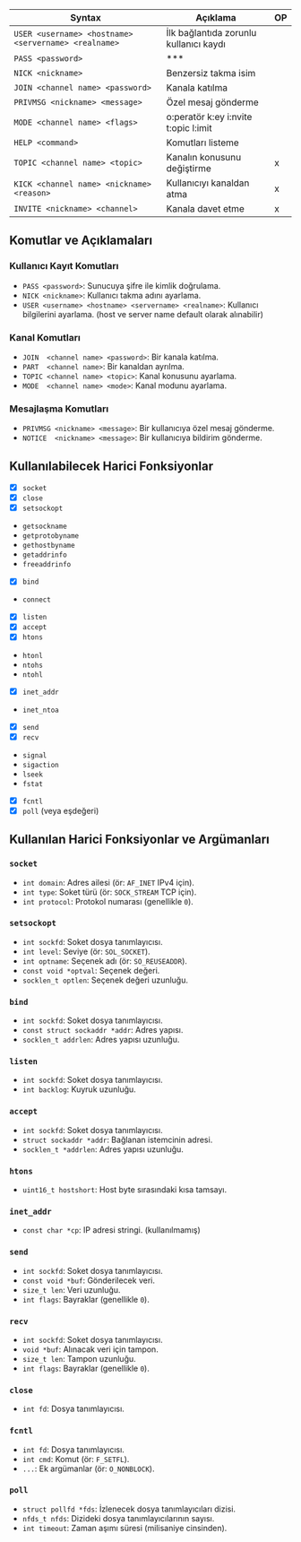 | Syntax | Açıklama | OP |
|-|-|-|
| `USER <username> <hostname> <servername> <realname>` | İlk bağlantıda zorunlu kullanıcı kaydı
| `PASS <password>` | *** 
| `NICK <nickname>` | Benzersiz takma isim 
| `JOIN <channel name> <password>` | Kanala katılma
| `PRIVMSG <nickname> <message>` | Özel mesaj gönderme
| `MODE <channel name> <flags>` | o:peratör k:ey i:nvite t:opic l:imit
| `HELP <command>` | Komutları listeme
| `TOPIC <channel name> <topic>` | Kanalın konusunu değiştirme |x|
| `KICK <channel name> <nickname> <reason>` | Kullanıcıyı kanaldan atma |x|
| `INVITE <nickname> <channel>` | Kanala davet etme |x|


## Komutlar ve Açıklamaları

### Kullanıcı Kayıt Komutları
- `PASS <password>`: Sunucuya şifre ile kimlik doğrulama.
- `NICK <nickname>`: Kullanıcı takma adını ayarlama.
- `USER <username> <hostname> <servername> <realname>`: Kullanıcı bilgilerini ayarlama.
(host ve server name default olarak alınabilir)

### Kanal Komutları
- `JOIN  <channel name> <password>`: Bir kanala katılma.
- `PART  <channel name>`: Bir kanaldan ayrılma.
- `TOPIC <channel name> <topic>`: Kanal konusunu ayarlama.
- `MODE  <channel name> <mode>`: Kanal modunu ayarlama.

### Mesajlaşma Komutları
- `PRIVMSG <nickname> <message>`: Bir kullanıcıya özel mesaj gönderme.
- `NOTICE  <nickname> <message>`: Bir kullanıcıya bildirim gönderme.
## Kullanılabilecek Harici Fonksiyonlar

- [x] `socket`
- [x] `close`
- [x] `setsockopt`
- `getsockname`
- `getprotobyname`
- `gethostbyname`
- `getaddrinfo`
- `freeaddrinfo`
- [x] `bind`
- `connect`
- [x] `listen`
- [x] `accept`
- [x] `htons`
- `htonl`
- `ntohs`
- `ntohl`
- [x] `inet_addr`
- `inet_ntoa`
- [x] `send`
- [x] `recv`
- `signal`
- `sigaction`
- `lseek`
- `fstat`
- [x] `fcntl`
- [x] `poll` (veya eşdeğeri)

## Kullanılan Harici Fonksiyonlar ve Argümanları

### `socket`
  - `int domain`: Adres ailesi (ör: `AF_INET` IPv4 için).
  - `int type`: Soket türü (ör: `SOCK_STREAM` TCP için).
  - `int protocol`: Protokol numarası (genellikle `0`).

### `setsockopt`
  - `int sockfd`: Soket dosya tanımlayıcısı.
  - `int level`: Seviye (ör: `SOL_SOCKET`).
  - `int optname`: Seçenek adı (ör: `SO_REUSEADDR`).
  - `const void *optval`: Seçenek değeri.
  - `socklen_t optlen`: Seçenek değeri uzunluğu.

### `bind`
  - `int sockfd`: Soket dosya tanımlayıcısı.
  - `const struct sockaddr *addr`: Adres yapısı.
  - `socklen_t addrlen`: Adres yapısı uzunluğu.

### `listen`
  - `int sockfd`: Soket dosya tanımlayıcısı.
  - `int backlog`: Kuyruk uzunluğu.

### `accept`
  - `int sockfd`: Soket dosya tanımlayıcısı.
  - `struct sockaddr *addr`: Bağlanan istemcinin adresi.
  - `socklen_t *addrlen`: Adres yapısı uzunluğu.

### `htons`
  - `uint16_t hostshort`: Host byte sırasındaki kısa tamsayı.

### `inet_addr`
  - `const char *cp`: IP adresi stringi.
(kullanılmamış)

### `send`
  - `int sockfd`: Soket dosya tanımlayıcısı.
  - `const void *buf`: Gönderilecek veri.
  - `size_t len`: Veri uzunluğu.
  - `int flags`: Bayraklar (genellikle `0`).

### `recv`
  - `int sockfd`: Soket dosya tanımlayıcısı.
  - `void *buf`: Alınacak veri için tampon.
  - `size_t len`: Tampon uzunluğu.
  - `int flags`: Bayraklar (genellikle `0`).

### `close`
  - `int fd`: Dosya tanımlayıcısı.

### `fcntl`
  - `int fd`: Dosya tanımlayıcısı.
  - `int cmd`: Komut (ör: `F_SETFL`).
  - `...`: Ek argümanlar (ör: `O_NONBLOCK`).

### `poll`
  - `struct pollfd *fds`: İzlenecek dosya tanımlayıcıları dizisi.
  - `nfds_t nfds`: Dizideki dosya tanımlayıcılarının sayısı.
  - `int timeout`: Zaman aşımı süresi (milisaniye cinsinden).
